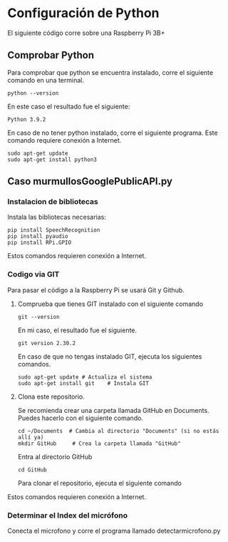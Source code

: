 # Configuración de Python

El siguiente código corre sobre una Raspberry Pi 3B+

## Comprobar Python

Para comprobar que python se encuentra instalado, corre el siguiente comando en una terminal.

```
python --version
```
 En este caso el resultado fue el siguiente:

```
Python 3.9.2
```
En caso de no tener python instalado, corre el siguiente programa. Este comando requiere conexión a Internet.
```
sudo apt-get update
sudo apt-get install python3
```

## Caso murmullosGooglePublicAPI.py
### Instalacion de bibliotecas

Instala las bibliotecas necesarias:
```
pip install SpeechRecognition
pip install pyaudio
pip install RPi.GPIO
```
Estos comandos requieren conexión a Internet.
### Codigo via GIT

Para pasar el código a la Raspberry Pi se usará Git y Github.

1. Comprueba que tienes GIT instalado con el siguiente comando
    ```
    git --version
    ```

    En mi caso, el resultado fue el siguiente.
    ```
    git version 2.30.2
    ```
    En caso de que no tengas instalado GIT, ejecuta los siguientes comandos.
    ```
    sudo apt-get update # Actualiza el sistema
    sudo apt-get install git    # Instala GIT
    ```
2. Clona este repositorio.
    
    Se recomienda crear una carpeta llamada GitHub en Documents. Puedes hacerlo con el siguiente comando.
    
    ```
    cd ~/Documents  # Cambia al directorio "Documents" (si no estás allí ya)
    mkdir GitHub     # Crea la carpeta llamada "GitHub"
    ```
    Entra al directorio GitHub

    ```
    cd GitHub
    ```

    Para clonar el repositorio, ejecuta el siguiente comando


Estos comandos requieren conexión a Internet.
### Determinar el Index del micrófono
Conecta el microfono y corre el programa llamado detectarmicrofono.py
